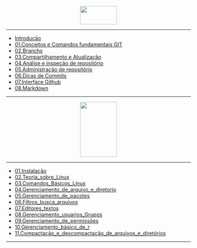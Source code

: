 <div align="Center">
  <img width = "100" Height= "50" src="https://i.imgur.com/mYjB0i4.png">

</div>

---


-  [Introdução](https://github.com/Geronimonetto/Engenharia_dados_AWS/tree/main/Sprint_01/Git_Github_Markdown/01.Conte%C3%BAdo%20Fundamental%20Git)
-  [01.Conceitos e Comandos fundamentais GIT](https://github.com/Geronimonetto/Engenharia_dados_AWS/tree/main/Sprint_01/Git_Github_Markdown/02.Branchs)    
-  [02.Branchs](https://github.com/Geronimonetto/Engenharia_dados_AWS/tree/main/Sprint_01/Git_Github_Markdown)
-  [03.Compartilhamento e Atualização](https://github.com/Geronimonetto/Engenharia_dados_AWS/tree/main/Sprint_01/Git_Github_Markdown/03.Compartilhamento%20e%20Atualiza%C3%A7%C3%A3o)
-  [04.Análise e inspeção de repositório](https://github.com/Geronimonetto/Engenharia_dados_AWS/tree/main/Sprint_01/Git_Github_Markdown/04.An%C3%A1lise%20e%20inspe%C3%A7%C3%A3o%20de%20reposit%C3%B3rio)
-  [05.Administração de repositório](https://github.com/Geronimonetto/Engenharia_dados_AWS/tree/main/Sprint_01/Git_Github_Markdown/05.Administra%C3%A7%C3%A3o%20de%20reposit%C3%B3rio)
-  [06.Dicas de Commits](https://github.com/Geronimonetto/Engenharia_dados_AWS/tree/main/Sprint_01/Git_Github_Markdown/06.Dicas%20de%20Commits)
-  [07.Interface Github](https://github.com/Geronimonetto/Engenharia_dados_AWS/tree/main/Sprint_01/Git_Github_Markdown/07.Interface%20Github)
-  [08.Markdown](https://github.com/Geronimonetto/Engenharia_dados_AWS/tree/main/Sprint_01/Git_Github_Markdown/08.Markdown)

---
<div align="Center">
  <img width = "100" Height= "150" src="https://images.vexels.com/media/users/3/140692/isolated/preview/72d1f12edf758d24f5b6db73bac4f297-logotipo-do-linux.png">

</div>

---


-  [01.Instalação]()
-  [02.Teoria_sobre_Linux]()    
-  [03.Comandos_Básicos_Linux]()
-  [04.Gerenciamento_de_arquivo_e_diretorio]()
-  [05.Gerenciamento_de_pacotes]()
-  [06.Filtros_busca_arquivos]()
-  [07.Editores_textos]()
-  [08.Gerenciamento_usuarios_Grupos]()
-  [09.Gerenciamento_de_permissões]()
-  [10.Gerenciamento_básico_de_r]()
-  [11.Compactação_e_descompactação_de_arquivos_e_diretórios]()

---
